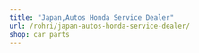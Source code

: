 ```yaml
---
title: "Japan,Autos Honda Service Dealer"
url: /rohri/japan-autos-honda-service-dealer/
shop: car parts
---
```


